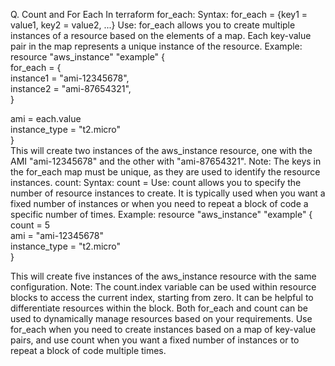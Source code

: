 Q.	Count and For Each In terraform
for_each:
Syntax: for_each = {key1 = value1, key2 = value2, ...}
Use: for_each allows you to create multiple instances of a resource based on the elements of a map. Each key-value pair in the map represents a unique instance of the resource.
Example:<br>
resource "aws_instance" "example" {<br>
  for_each = {<br>
    instance1 = "ami-12345678",<br>
    instance2 = "ami-87654321",<br>
  }<br>

  ami           = each.value<br>
  instance_type = "t2.micro"<br>
}<br>
This will create two instances of the aws_instance resource, one with the AMI "ami-12345678" and the other with "ami-87654321".
Note: The keys in the for_each map must be unique, as they are used to identify the resource instances.
count:
Syntax: count = <number>
Use: count allows you to specify the number of resource instances to create. It is typically used when you want a fixed number of instances or when you need to repeat a block of code a specific number of times.
Example:
 resource "aws_instance" "example" {<br>
  count          = 5<br>
  ami            = "ami-12345678"<br>
  instance_type  = "t2.micro"<br>
}<br>

This will create five instances of the aws_instance resource with the same configuration.
Note: The count.index variable can be used within resource blocks to access the current index, starting from zero. It can be helpful to differentiate resources within the block.
Both for_each and count can be used to dynamically manage resources based on your requirements. Use for_each when you need to create instances based on a map of key-value pairs, and use count when you want a fixed number of instances or to repeat a block of code multiple times.

